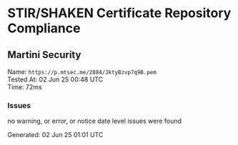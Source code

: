 # STIR/SHAKEN Certificate Repository Compliance

## Martini Security

Name: `https://p.mtsec.me/2884/JktyBzvp7q9B.pem`\
Tested At: 02 Jun 25 00:48 UTC\
Time: 72ms

### Issues

no warning, or error, or notice date level issues were found

Generated: 02 Jun 25 01:01 UTC